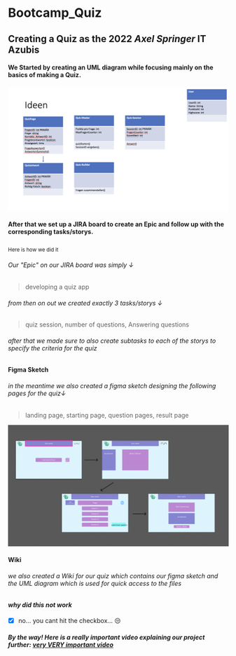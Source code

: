 # Bootcamp_Quiz
## Creating a Quiz as the 2022 *Axel Springer* IT Azubis
#### We Started by creating an UML diagram while focusing mainly on the basics of making a Quiz.
![My Image](images/UML.png)
#### After that we set up a JIRA board to create an Epic and follow up with the corresponding tasks/storys. 
<sub> Here is how we did it</sub>
###### Our "Epic" on our JIRA board was simply ↓
>developing a quiz app
###### from then on out we created exactly 3 tasks/storys ↓
>quiz session, number of questions, Answering questions
###### after that we made sure to also create subtasks to each of the storys to specify the criteria for the quiz
#### Figma Sketch
###### in the meantime we also created a figma sketch designing the following pages for the quiz↓
>landing page, starting page, question pages, result page

![My Image](images/FigmaSketch.png)
#### Wiki
###### we also created a Wiki for our quiz which contains our figma sketch and the UML diagram which is used for quick access to the files

#### *why did this not work*
- [x] no... you cant hit the checkbox... :unamused:

##### By the way! Here is a really important video explaining our project further:  [very VERY important video](https://www.youtube.com/watch?v=xvFZjo5PgG0)